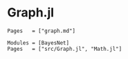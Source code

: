 # Graph.jl
```@index
Pages   = ["graph.md"]
```
```@autodocs
Modules = [BayesNet]
Pages   = ["src/Graph.jl", "Math.jl"]
```